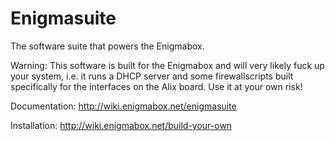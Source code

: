 Enigmasuite
===========

The software suite that powers the Enigmabox.

Warning: This software is built for the Enigmabox and will very likely fuck up your system, i.e. it runs a DHCP server and some firewallscripts built specifically for the interfaces on the Alix board. Use it at your own risk!

Documentation: http://wiki.enigmabox.net/enigmasuite

Installation: http://wiki.enigmabox.net/build-your-own
